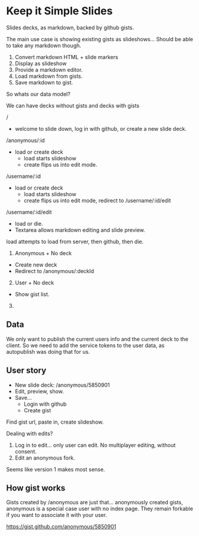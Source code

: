 Keep it Simple Slides
=====================

Slides decks, as markdown, backed by github gists.

The main use case is showing existing gists as slideshows...
Should be able to take any markdown though.

1. Convert markdown HTML + slide markers
2. Display as slideshow
3. Provide a markdown editor.
4. Load markdown from gists.
5. Save markdown to gist.


So whats our data model?

We can have decks without gists and decks with gists

/ 
- welcome to slide down, log in with github, or create a new slide deck.

/anonymous/:id 
- load or create deck
  - load starts slideshow
  - create flips us into edit mode.

/username/:id
- load or create deck
  - load starts slideshow
  - create flips us into edit mode, redirect to /username/:id/edit

/username/:id/edit
- load or die.
- Textarea allows markdown editing and slide preview.


load attempts to load from server, then github, then die.

1. Anonymous + No deck
- Create new deck
- Redirect to /anonymous/:deckId

2. User + No deck
- Show gist list.

3. 


Data
----
We only want to publish the current users info and the current deck to the client.
So we need to add the service tokens to the user data, as autopublish was doing that for us.


User story
----------

- New slide deck: /anonymous/5850901
- Edit, preview, show.
- Save...
  - Login with github
  - Create gist

Find gist url, paste in, create slideshow.

Dealing with edits?
1. Log in to edit... only user can edit. No multiplayer editing, without consent.
2. Edit an anonymous fork.

Seems like version 1 makes most sense.

How gist works
--------------

Gists created by /anonymous are just that... anonymously created gists, anonymous is a special case user with no index page.
They remain forkable if you want to associate it with your user.

https://gist.github.com/anonymous/5850901


